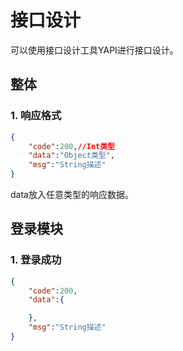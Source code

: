 # 接口设计

可以使用接口设计工具YAPI进行接口设计。

## 整体

### 1. 响应格式

```json
{
    "code":200,//Int类型
    "data":"Object类型",
    "msg":"String描述"
}
```

data放入任意类型的响应数据。

## 登录模块

### 1. 登录成功

```json
{
    "code":200,
    "data":{

    },
    "msg":"String描述"
}
```